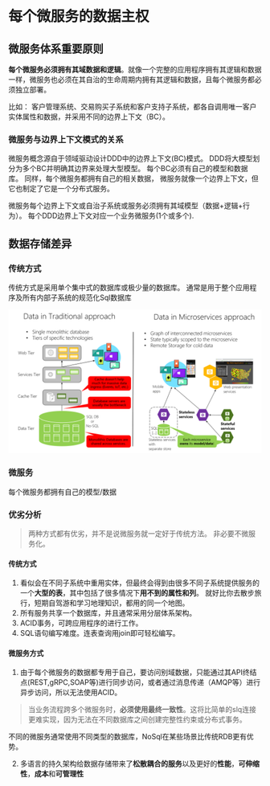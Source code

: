 # 每个微服务的数据主权

## 微服务体系重要原则

**每个微服务必须拥有其域数据和逻辑**。就像一个完整的应用程序拥有其逻辑和数据一样，微服务也必须在其自治的生命周期内拥有其逻辑和数据，且每个微服务都必须独立部署。

比如： 客户管理系统、交易购买子系统和客户支持子系统，都各自调用唯一客户实体属性和数据，并采用不同的边界上下文（BC）。

### 微服务与边界上下文模式的关系

微服务概念源自于领域驱动设计DDD中的边界上下文(BC)模式。
DDD将大模型划分为多个BC并明确其边界来处理大型模型。
每个BC必须有自己的模型和数据库。
同样，每个微服务都拥有自己的相关数据，
微服务就像一个边界上下文，但它也制定了它是一个分布式服务。

微服务每个边界上下文或自治子系统或服务必须拥有其域模型（数据+逻辑+行为）。
每个DDD边界上下文对应一个业务微服务(1个或多个).

## 数据存储差异

### 传统方式

传统方式是采用单个集中式的数据库或极少量的数据库。
通常是用于整个应用程序及所有内部子系统的规范化Sql数据库

![ 数据主权比较：整体式数据库与微服务](images/2023-01-22-15-49-29.png)

### 微服务

每个微服务都拥有自己的模型/数据

### 优劣分析

> 两种方式都有优劣，并不是说微服务就一定好于传统方法。
非必要不微服务化。

#### 传统方式

1. 看似会在不同子系统中重用实体，但最终会得到由很多不同子系统提供服务的一个**大型的表**，其中包括了很多情况下**用不到的属性和列**。
    就好比你去散步旅行，短期自驾游和学习地理知识，都用的同一个地图。
2. 所有服务共享一个数据库，并且通常采用分层体系架构。
3. ACID事务，可跨应用程序的进行工作。
4. SQL语句编写难度。连表查询用join即可轻松编写。

#### 微服务方式

1. 由于每个微服务的数据都专用于自己，要访问别域数据，只能通过其API终结点(REST,gRPC,SOAP等)进行同步访问，或者通过消息传递（AMQP等）进行异步访问，所以无法使用ACID。

> 当业务流程跨多个微服务时，**必须使用最终一致性**。这将比简单的slq连接更难实现，因为无法在不同数据库之间创建完整性约束或分布式事务。

不同的微服务通常使用不同类型的数据库，NoSql在某些场景比传统RDB更有优势。

2. 多语言的持久架构给数据存储带来了**松散耦合的服务**以及更好的**性能**，**可伸缩性**，**成本**和**可管理性**
